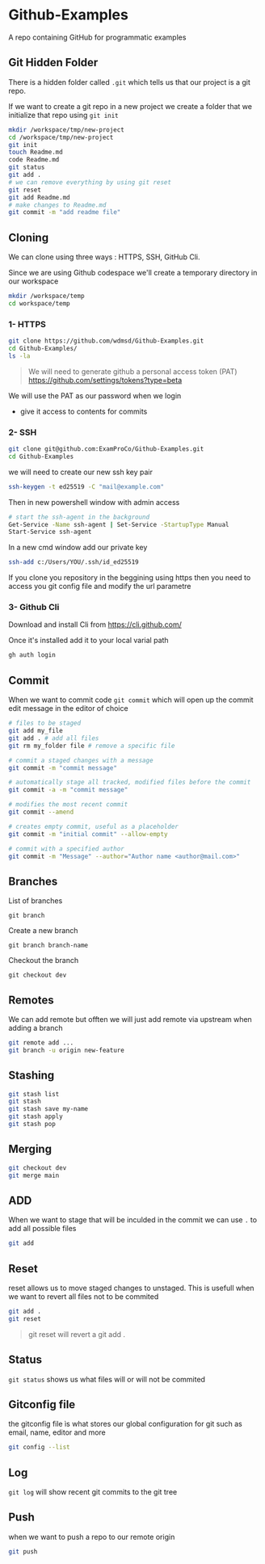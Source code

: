# Github-Examples
A repo containing GitHub for programmatic examples

## Git Hidden Folder
There is a hidden folder called `.git` which tells us that our project is a git repo.

If we want to create a git repo in a new project we create a folder that we initialize that repo using `git init`

```sh
mkdir /workspace/tmp/new-project
cd /workspace/tmp/new-project
git init
touch Readme.md
code Readme.md
git status
git add . 
# we can remove everything by using git reset
git reset
git add Readme.md
# make changes to Readme.md
git commit -m "add readme file"  

```
## Cloning
We can clone using three ways : HTTPS, SSH, GitHub Cli.

Since we are using Github codespace we'll create a temporary directory in our workspace
```sh
mkdir /workspace/temp
cd workspace/temp
```
### 1- HTTPS
```sh
git clone https://github.com/wdmsd/Github-Examples.git
cd Github-Examples/
ls -la
```
> We will need to generate github a personal access token  (PAT) https://github.com/settings/tokens?type=beta

We will use the PAT as our password when we login
- give it access to contents for commits

### 2- SSH

```sh
git clone git@github.com:ExamProCo/Github-Examples.git
cd Github-Examples
```

we will need to create our new ssh key pair

```sh
ssh-keygen -t ed25519 -C "mail@example.com"
```

Then in new powershell window with admin access
```sh
# start the ssh-agent in the background
Get-Service -Name ssh-agent | Set-Service -StartupType Manual
Start-Service ssh-agent
```
In a new cmd window add our private key
```sh
ssh-add c:/Users/YOU/.ssh/id_ed25519
```
If you clone you repository in the beggining using https then you need to access you git config file and modify the url parametre

### 3- Github Cli

Download and install Cli from https://cli.github.com/

Once it's installed add it to your local varial path 
```sh
gh auth login
```
## Commit

When we want to commit code `git commit` which will open up the commit edit message in the editor of choice

```sh
# files to be staged
git add my_file
git add . # add all files
git rm my_folder file # remove a specific file

# commit a staged changes with a message
git commit -m "commit message"

# automatically stage all tracked, modified files before the commit
git commit -a -m "commit message"

# modifies the most recent commit 
git commit --amend

# creates empty commit, useful as a placeholder
git commit -m "initial commit" --allow-empty

# commit with a specified author
git commit -m "Message" --author="Author name <author@mail.com>" 

```

## Branches

List of branches
```
git branch
```
Create a new branch
```
git branch branch-name
```

Checkout the branch
```
git checkout dev
```

## Remotes

We can add remote but offten we will just add remote via upstream when adding a branch 

```sh
git remote add ...
git branch -u origin new-feature
```

## Stashing


```sh
git stash list
git stash
git stash save my-name
git stash apply
git stash pop
```


## Merging

```sh
git checkout dev
git merge main
```

## ADD
When we want to stage that will be inculded in the commit we can use `.` to add all possible files 

```sh
git add 
```
## Reset
reset allows us to move staged changes to unstaged.
This is usefull when we want to revert all files not to be commited

```sh
git add .
git reset
```
> git reset will revert a git add . 

## Status
`git status`  shows us what files will or will not be commited

## Gitconfig file

the gitconfig file ìs what stores our global configuration for git such as email, name, editor and more

```sh
git config --list
```

## Log
`git log` will show recent git commits to the git tree

## Push

when we want to push a repo to our remote origin

```sh
git push
```
